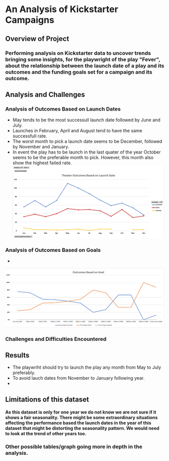 # An Analysis of Kickstarter Campaigns
## Overview of Project
### Performing analysis on Kickstarter data to uncover trends bringing some insights, for the playwright of the play "Fever", about the relationship between the launch date of a play and its outcomes and the funding goals set for a campaign and its outcome. 
## Analysis and Challenges
### Analysis of Outcomes Based on Launch Dates
- May tends to be the most successull launch date followed by June and July.
- Launches in February, April and August tend to have the same successfull rate.
- The worst month to pick a launch date seems to be December, followed by November and January.
- In event the play has to be launch in the last quater of the year October seems to be the preferable month to pick. However, this month also show the highest failed rate. 
![Outcomes_Based_on_Launch_Date](https://github.com/Connectime4ever/kickstarter-analysis/blob/main/resources/Theater%20Outcomes%20Based%20on%20Launch%20Date.png)
### Analysis of Outcomes Based on Goals
- 
![Outcomes_ Based_ on_ Goals](https://github.com/Connectime4ever/kickstarter-analysis/blob/main/resources/Outcomes%20Based%20on%20Goal.png)


### Challenges and Difficulties Encountered

## Results
- The playwriht should try to launch the play any month from May to July preferably. 
- To avoid lauch dates from November to January following year. 
-  

## Limitations of this dataset

#### As this dataset is only for one year we do not know we are not sure if it shows a fair seasonality.  There might be some extraordinary situations affecting the performance based the launch dates in the year of this dataset that might be distorting the seasonality pattern.  We would need to look at the trend of other years too. 

### Other possible tables/graph going more in depth in the analysis. 

